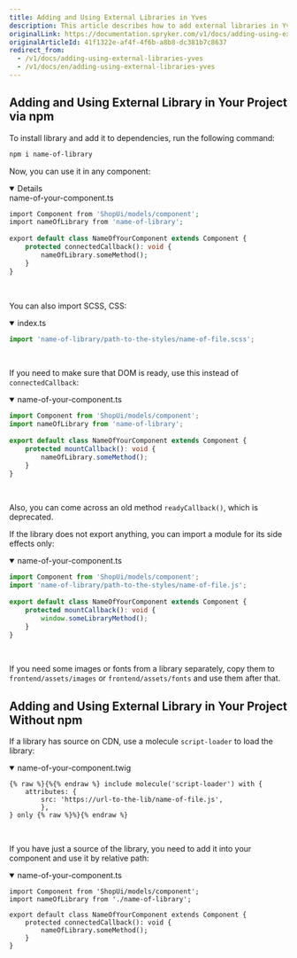 ```yaml
---
title: Adding and Using External Libraries in Yves
description: This article describes how to add external libraries in Yves.
originalLink: https://documentation.spryker.com/v1/docs/adding-using-external-libraries-yves
originalArticleId: 41f1322e-af4f-4f6b-a8b8-dc381b7c8637
redirect_from:
  - /v1/docs/adding-using-external-libraries-yves
  - /v1/docs/en/adding-using-external-libraries-yves
---
```


## Adding and Using External Library in Your Project via npm

To install library and add it to dependencies, run the following command:

```bash
npm i name-of-library
```

Now, you can use it in any component:

<details open>
<suammry>name-of-your-component.ts</summary>
    
```php
import Component from 'ShopUi/models/component';
import nameOfLibrary from 'name-of-library';
 
export default class NameOfYourComponent extends Component {
	protected connectedCallback(): void {
		nameOfLibrary.someMethod();
	}
}
```
    
</br>
</details>

You can also import SCSS, CSS:

<details open>
<summary>index.ts</summary>
    
    
```typescript
import 'name-of-library/path-to-the-styles/name-of-file.scss';
```
   
</br>
</details>
    
If you need to make sure that DOM is ready, use this instead of `connectedCallback`:

<details open>
<summary>name-of-your-component.ts</summary>
    
```typescript
import Component from 'ShopUi/models/component';
import nameOfLibrary from 'name-of-library';
 
export default class NameOfYourComponent extends Component {
	protected mountCallback(): void {
		nameOfLibrary.someMethod();
	}
}
```
    
</br>
</details>

Also, you can come across an old method `readyCallback()`, which is deprecated.

If the library does not export anything, you can import a module for its side effects only:

<details open>
<summary>name-of-your-component.ts</summary>
    
```typescript
import Component from 'ShopUi/models/component';
import 'name-of-library/path-to-the-styles/name-of-file.js';
 
export default class NameOfYourComponent extends Component {
	protected mountCallback(): void {
		window.someLibraryMethod();
	}
}
```
    
</br>
</details>

If you need some images or fonts from a library separately, copy them to `frontend/assets/images` or `frontend/assets/fonts` and use them after that.

## Adding and Using External Library in Your Project Without npm
If a library has source on CDN, use a molecule `script-loader` to load the library:

<details open>
<summary>name-of-your-component.twig</summary>
    
```twig
{% raw %}{%{% endraw %} include molecule('script-loader') with {
	attributes: {
		src: 'https://url-to-the-lib/name-of-file.js',
		},
} only {% raw %}%}{% endraw %}
```
    
</br>
</details>

If you have just a source of the library, you need to add it into your component and use it by relative path:

<details open>
<summary>name-of-your-component.ts</summary>
    
```twig
import Component from 'ShopUi/models/component';
import nameOfLibrary from './name-of-library';
 
export default class NameOfYourComponent extends Component {
	protected connectedCallback(): void {
		nameOfLibrary.someMethod();
	}
}
```
    
</br>
</details>
